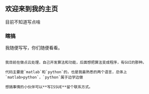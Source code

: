 ## 欢迎来到我的主页

目前不知道写点啥

### 瞎搞

我随便写写，你们随便看看。

```

我目前在做点云处理，自己开发算法和功能，后面想把算法变成程序，有GUI的那种。

代码主要是`matlab`和`python`的，也是我最熟悉的两个语言，总体上`matlab>python`，`python`属于边学边做

想搞事情的小伙伴可以**写ISSUE**留个联系方式。

```
